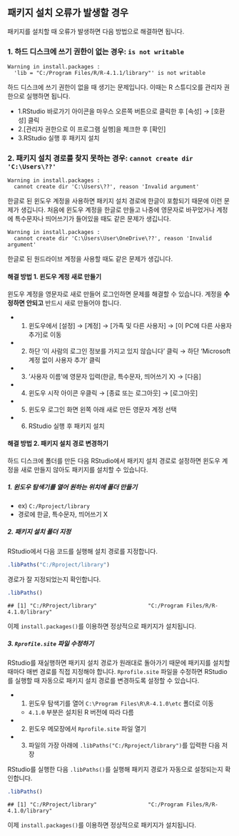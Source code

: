 
## 패키지 설치 오류가 발생할 경우

패키지를 설치할 때 오류가 발생하면 다음 방법으로 해결하면 됩니다.

### 1. 하드 디스크에 쓰기 권한이 없는 경우: `is not writable`

    Warning in install.packages :
      'lib = "C:/Program Files/R/R-4.1.1/library"' is not writable

하드 디스크에 쓰기 권한이 없을 때 생기는 문제입니다. 이때는 R 스튜디오를
관리자 권한으로 실행하면 됩니다.

-   1.RStudio 바로가기 아이콘을 마우스 오른쪽 버튼으로 클릭한 후
    \[속성\] → \[호환성\] 클릭
-   2.\[관리자 권한으로 이 프로그램 실행\]을 체크한 후 \[확인\]
-   3.RStudio 실행 후 패키지 설치

### 2. 패키지 설치 경로를 찾지 못하는 경우: `cannot create dir 'C:\Users\??'`

    Warning in install.packages :
      cannot create dir 'C:\Users\??', reason 'Invalid argument'

한글로 된 윈도우 계정을 사용하면 패키지 설치 경로에 한글이 포함되기
때문에 이런 문제가 생깁니다. 처음에 윈도우 계정을 한글로 만들고 나중에
영문자로 바꾸었거나 계정에 특수문자나 띄어쓰기가 들어있을 때도 같은
문제가 생깁니다.

    Warning in install.packages :
      cannot create dir 'C:\Users\User\OneDrive\??', reason 'Invalid argument'

한글로 된 원드라이브 계정을 사용할 때도 같은 문제가 생깁니다.

#### 해결 방법 1. 윈도우 계정 새로 만들기

윈도우 계정을 영문자로 새로 만들어 로그인하면 문제를 해결할 수 있습니다.
계정을 **수정하면 안되고** 반드시 새로 만들어야 합니다.

-   1.  윈도우에서 \[설정\] → \[계정\] → \[가족 및 다른 사용자\] → \[이
        PC에 다른 사용자 추가\]로 이동

-   2.  하단 ‘이 사람의 로그인 정보를 가지고 있지 않습니다’ 클릭 → 하단
        ‘Microsoft 계정 없이 사용자 추가’ 클릭

-   3.  ’사용자 이름’에 영문자 입력(한글, 특수문자, 띄어쓰기 X) →
        \[다음\]

-   4.  윈도우 시작 아이콘 우클릭 → \[종료 또는 로그아웃\] →
        \[로그아웃\]

-   5.  윈도우 로그인 화면 왼쪽 아래 새로 만든 영문자 계정 선택

-   6.  RStudio 실행 후 패키지 설치

#### 해결 방법 2. 패키지 설치 경로 변경하기

하드 디스크에 폴더를 만든 다음 RStudio에서 패키지 설치 경로로 설정하면
윈도우 계정을 새로 만들지 않아도 패키지를 설치할 수 있습니다.

##### 1. 윈도우 탐색기를 열어 원하는 위치에 폴더 만들기

-   ex) `C:/Rproject/library`  
-   경로에 한글, 특수문자, 띄어쓰기 X

##### 2. 패키지 설치 폴더 지정

RStudio에서 다음 코드를 실행해 설치 경로를 지정합니다.

``` r
.libPaths("C:/Rproject/library")
```

경로가 잘 지정되었는지 확인합니다.

``` r
.libPaths()
```

    ## [1] "C:/RProject/library"                "C:/Program Files/R/R-4.1.0/library"

이제 `install.packages()`를 이용하면 정상적으로 패키지가 설치됩니다.

##### 3. `Rprofile.site` 파일 수정하기

RStudio를 재실행하면 패키지 설치 경로가 원래대로 돌아가기 때문에
패키지를 설치할 때마다 매번 경로를 직접 지정해야 합니다. `Rprofile.site`
파일을 수정하면 RStudio를 실행할 때 자동으로 패키지 설치 경로를
변경하도록 설정할 수 있습니다.

-   1.  윈도우 탐색기를 열어 `C:\Program Files\R\R-4.1.0\etc` 폴더로
        이동

    -   `4.1.0` 부분은 설치된 R 버전에 따라 다름

-   2.  윈도우 메모장에서 `Rprofile.site` 파일 열기

-   3.  파일의 가장 아래에 `.libPaths("C:/Rproject/library")`를 입력한
        다음 저장

RStudio를 실행한 다음 `.libPaths()`를 실행해 패키지 경로가 자동으로
설정되는지 확인합니다.

``` r
.libPaths()
```

    ## [1] "C:/RProject/library"                "C:/Program Files/R/R-4.1.0/library"

이제 `install.packages()`를 이용하면 정상적으로 패키지가 설치됩니다.
